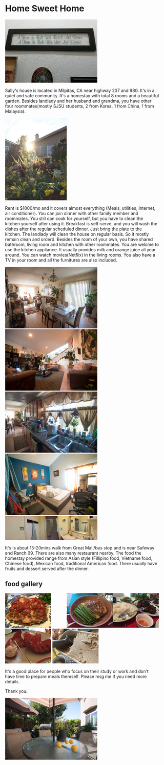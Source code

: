 # Home Sweet Home


<img src="https://github.com/hliu45/sweetHome/blob/master/CIMG2440.JPG" width="60%">

Sally's house is located in Milpitas, CA near highway 237 and 880. It's in a quiet and safe community. It's a homestay with total 8 rooms and a beautiful garden. Besides landlady and her husband and grandma, you have other four roommates(mostly SJSU students, 2 from Korea, 1 from China, 1 from Malaysia).

<img src="https://github.com/hliu45/sweetHome/blob/master/p7.jpg" width="40%">


Rent is $1000/mo and it covers almost everything (Meals, utilities, internet, air conditioner). You can join dinner with other family member and roommates. You still can cook for yourself, but you have to clean the kitchen yourself after using it. Breakfast is self-serve, and you will wash the dishes after the regular scheduled dinner. Just bring the plate to the kitchen. The landlady will clean the house on regular basis. So it mostly remain clean and orderd. Besides the room of your own, you have shared bathroom, living room and kitchen with other roommates. You are welcme to use the kitchen appliance. It usually provides milk and orange juice all year around. You can watch movies(Netflix) in the living rooms. You also have a TV in your room and all the furnitures are also included. 

<img src="https://github.com/hliu45/sweetHome/blob/master/r1.png" width="60%">
<img src="https://github.com/hliu45/sweetHome/blob/master/r2.png" width="60%">
<img src="https://github.com/hliu45/sweetHome/blob/master/r3.jpg" width="60%">
<img src="https://github.com/hliu45/sweetHome/blob/master/r4.png" width="60%">
<img src="https://github.com/hliu45/sweetHome/blob/master/r5.png" width="60%">


It's is about 15-20mins walk from Great Mall/bus stop and is near Safeway and Ranch 99. There are also many restaurant nearby. The food the homestay provided range from Asian style (Fillipino food, Vietname food, Chinese food), Mexican food, traditional American food. There usually have fruits and dessert served after the dinner.

## food gallery
<img src="https://github.com/hliu45/sweetHome/blob/master/f1.jpg" width="30%" style="float:right">
<img src="https://github.com/hliu45/sweetHome/blob/master/f2.jpg" width="30%" style="float:right">
<img src="https://github.com/hliu45/sweetHome/blob/master/f3.jpg" width="30%">
<img src="https://github.com/hliu45/sweetHome/blob/master/f4.jpg" width="30%">
<img src="https://github.com/hliu45/sweetHome/blob/master/f5.jpg" width="30%">

It's a good place for people who focus on their study or work and don't have time to prepare meals themself. Please msg me if you need more details.

Thank you.

<img src="https://github.com/hliu45/sweetHome/blob/master/p6.jpg" width="60%">
